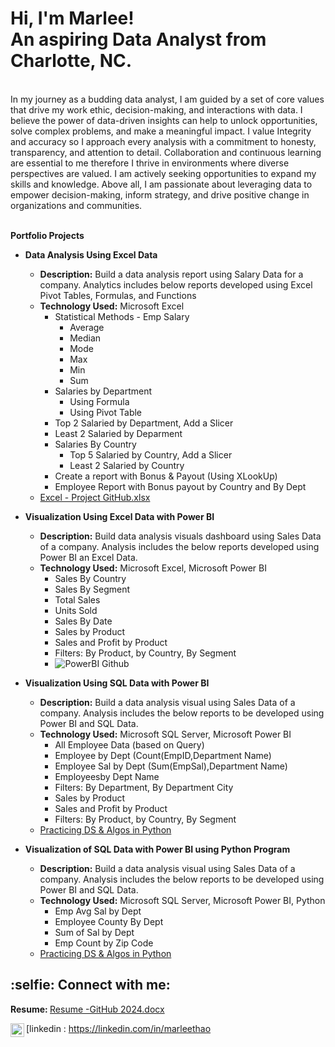 <h1>Hi, I'm Marlee!                           
<br/>An aspiring Data Analyst from Charlotte, NC.
 <br/></h1>

 <br/></h1>In my journey as a budding data analyst, I am guided by a set of core values that drive my work ethic, 
decision-making, and interactions with data. 
I believe the power of data-driven insights can help to unlock opportunities, solve complex problems, and make a meaningful impact.
 I value Integrity and accuracy so I approach every analysis with a commitment to honesty, transparency, and attention to detail. 
Collaboration and continuous learning are essential to me therefore I thrive in environments where diverse perspectives are valued. 
I am actively seeking opportunities to expand my skills and knowledge. 
Above all, I am passionate about leveraging data to empower decision-making, inform strategy, 
and drive positive change in organizations and communities. <br/></h1>
 <br/></h1>
 
<b> Portfolio Projects </b><br/>

- <b>Data Analysis Using Excel Data</b>
  - <b>Description:</b> Build a data analysis report using Salary Data for a company. Analytics includes below reports developed using Excel Pivot Tables, Formulas, and Functions
  - <b>Technology Used:</b> Microsoft Excel 
    - Statistical Methods - Emp Salary
      - Average
      - Median
      - Mode 
      - Max
      - Min
      - Sum
    - Salaries by Department
      - Using Formula 
      - Using Pivot Table
    - Top 2 Salaried by Department, Add a Slicer
    - Least 2 Salaried by Deparment 
    - Salaries By Country 
      - Top 5 Salaried by Country, Add a Slicer
      - Least 2 Salaried by Country 
    - Create a report with Bonus & Payout (Using XLookUp)
    - Employee Report with Bonus payout by Country and By Dept 
  - [Excel - Project  GitHub.xlsx](https://github.com/thaomarlee/thaomarlee/files/15447277/Excel.-.Project.GitHub.xlsx)


- <b>Visualization Using Excel Data with Power BI</b>
  - <b>Description:</b> Build data analysis visuals dashboard using Sales Data of a company. Analysis includes the below reports developed using Power BI an Excel Data.
  - <b>Technology Used:</b> Microsoft Excel, Microsoft Power BI 
    - Sales By Country
    - Sales By Segment
    - Total Sales
    - Units Sold
    - Sales By Date
    - Sales by Product
    - Sales  and Profit by Product
    - Filters: By Product, by Country, By Segment
    - ![PowerBI Github](https://github.com/thaomarlee/thaomarlee/assets/164105768/c2f50d0e-a0a5-4be1-b9db-2ece947190b4)


- <b>Visualization Using SQL Data with Power BI</b>
  - <b>Description:</b> Build a data analysis visual using Sales Data of a company. Analysis includes the below reports to be developed using Power BI and SQL Data.
  - <b>Technology Used:</b> Microsoft SQL Server, Microsoft Power BI
    - All Employee Data (based on Query)
    - Employee by Dept (Count(EmpID,Department Name)
    - Employee Sal by Dept (Sum(EmpSal),Department Name)
    - Employeesby Dept Name
    - Filters: By Department, By Department City
    - Sales by Product
    - Sales  and Profit by Product
    - Filters: By Product, by Country, By Segment
  - [Practicing DS & Algos in Python](https://github.com/joshmadakor1/Algorithms-Practice)



- <b>Visualization of SQL Data with Power BI using Python Program</b>
    - <b>Description:</b> Build a data analysis visual using Sales Data of a company. Analysis includes the below reports to be developed using Power BI and SQL Data.
    - <b>Technology Used:</b> Microsoft SQL Server, Microsoft Power BI, Python
      - Emp Avg Sal by Dept
      - Employee County By Dept
      - Sum of Sal by Dept
      - Emp Count by Zip Code  
  - [Practicing DS & Algos in Python](https://github.com/joshmadakor1/Algorithms-Practice)


<h2> :selfie: Connect with me:</h2>

<b>Resume: </b>
[Resume -GitHub 2024.docx](https://github.com/thaomarlee/thaomarlee/files/15447449/Resume.-GitHub.2024.docx)

[<img align="left" alt="Marlee Thao | LinkedIn" width="22px" src="https://cdn.jsdelivr.net/npm/simple-icons@v3/icons/linkedin.svg" />linkedin : https://linkedin.com/in/marleethao
<!--


